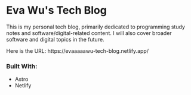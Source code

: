 # Eva Wu's Tech Blog

<p>This is my personal tech blog, primarily dedicated to programming study notes and software/digital-related content. I will also cover broader software and digital topics in the future.</p>

<p>Here is the URL: https://evaaaaawu-tech-blog.netlify.app/</p>

### Built With:
- Astro
- Netlify